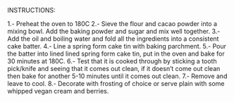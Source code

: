INSTRUCTIONS:

1.- Preheat the oven to 180C
2.- Sieve the flour and cacao powder into a mixing bowl. Add the baking powder and sugar and mix well together.
3.- Add the oil and boiling water and fold all the ingredients into a consistent cake batter.
4.- Line a spring form cake tin with baking parchment.
5.- Pour the batter into lined lined spring form cake tin, put in the oven and bake for 30 minutes at 180C.
6.- Test that it is cooked through by sticking a tooth pick/knife and seeing that it comes out clean, if it doesn’t come out clean then bake for another 5-10 minutes until it comes out clean.
7.- Remove and leave to cool.
8.- Decorate with frosting of choice or serve plain with some whipped vegan cream and berries.